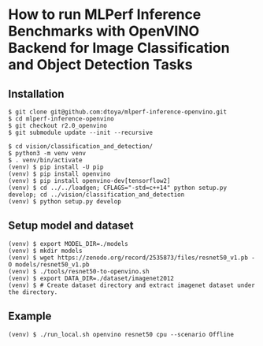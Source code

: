 # How to run MLPerf Inference Benchmarks with OpenVINO Backend for Image Classification and Object Detection Tasks 


## Installation 
```
$ git clone git@github.com:dtoya/mlperf-inference-openvino.git
$ cd mlperf-inference-openvino
$ git checkout r2.0_openvino
$ git submodule update --init --recursive

$ cd vision/classification_and_detection/
$ python3 -m venv venv
$ . venv/bin/activate
(venv) $ pip install -U pip
(venv) $ pip install openvino
(venv) $ pip install openvino-dev[tensorflow2]
(venv) $ cd ../../loadgen; CFLAGS="-std=c++14" python setup.py develop; cd ../vision/classification_and_detection
(venv) $ python setup.py develop
```

## Setup model and dataset
```
(venv) $ export MODEL_DIR=./models
(venv) $ mkdir models
(venv) $ wget https://zenodo.org/record/2535873/files/resnet50_v1.pb -O models/resnet50_v1.pb
(venv) $ ./tools/resnet50-to-openvino.sh
(venv) $ export DATA_DIR=./dataset/imagenet2012
(venv) $ # Create dataset directory and extract imagenet dataset under the directory.
```

## Example
```
(venv) $ ./run_local.sh openvino resnet50 cpu --scenario Offline
```
